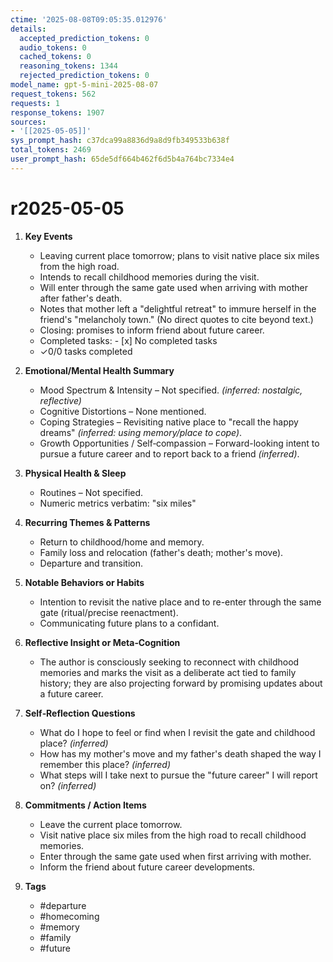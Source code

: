 ```yaml
---
ctime: '2025-08-08T09:05:35.012976'
details:
  accepted_prediction_tokens: 0
  audio_tokens: 0
  cached_tokens: 0
  reasoning_tokens: 1344
  rejected_prediction_tokens: 0
model_name: gpt-5-mini-2025-08-07
request_tokens: 562
requests: 1
response_tokens: 1907
sources:
- '[[2025-05-05]]'
sys_prompt_hash: c37dca99a8836d9a8d9fb349533b638f
total_tokens: 2469
user_prompt_hash: 65de5df664b462f6d5b4a764bc7334e4
---
```

# r2025-05-05

1. **Key Events**
   - Leaving current place tomorrow; plans to visit native place six miles from the high road.
   - Intends to recall childhood memories during the visit.
   - Will enter through the same gate used when arriving with mother after father's death.
   - Notes that mother left a "delightful retreat" to immure herself in the friend's "melancholy town." (No direct quotes to cite beyond text.)  
   - Closing: promises to inform friend about future career.
   - Completed tasks: - [x] No completed tasks
   - ✓0/0 tasks completed

2. **Emotional/Mental Health Summary**
   - Mood Spectrum & Intensity – Not specified. *(inferred: nostalgic, reflective)*
   - Cognitive Distortions – None mentioned.
   - Coping Strategies – Revisiting native place to "recall the happy dreams" *(inferred: using memory/place to cope)*.
   - Growth Opportunities / Self‑compassion – Forward-looking intent to pursue a future career and to report back to a friend *(inferred)*.

3. **Physical Health & Sleep**
   - Routines – Not specified.
   - Numeric metrics verbatim: "six miles"

4. **Recurring Themes & Patterns**
   - Return to childhood/home and memory.
   - Family loss and relocation (father's death; mother's move).
   - Departure and transition.

5. **Notable Behaviors or Habits**
   - Intention to revisit the native place and to re-enter through the same gate (ritual/precise reenactment).
   - Communicating future plans to a confidant.

6. **Reflective Insight or Meta‑Cognition**
   - The author is consciously seeking to reconnect with childhood memories and marks the visit as a deliberate act tied to family history; they are also projecting forward by promising updates about a future career.

7. **Self‑Reflection Questions**
   - What do I hope to feel or find when I revisit the gate and childhood place? *(inferred)*
   - How has my mother's move and my father's death shaped the way I remember this place? *(inferred)*
   - What steps will I take next to pursue the "future career" I will report on? *(inferred)*

8. **Commitments / Action Items**
   - Leave the current place tomorrow.
   - Visit native place six miles from the high road to recall childhood memories.
   - Enter through the same gate used when first arriving with mother.
   - Inform the friend about future career developments.

9. **Tags**
   - #departure
   - #homecoming
   - #memory
   - #family
   - #future